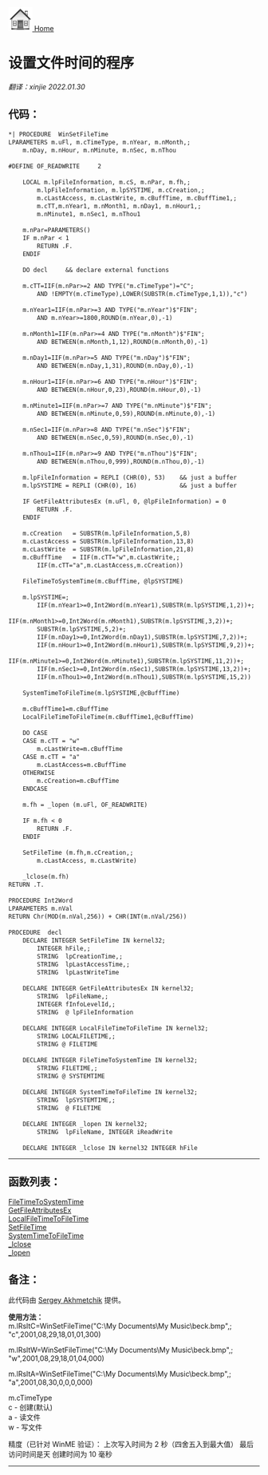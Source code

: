 [<img src="../images/home.png"> Home ](https://github.com/VFPX/Win32API)  

# 设置文件时间的程序

_翻译：xinjie  2022.01.30_

## 代码：
```foxpro  
*| PROCEDURE  WinSetFileTime
LPARAMETERS m.uFl, m.cTimeType, m.nYear, m.nMonth,;
	m.nDay, m.nHour, m.nMinute, m.nSec, m.nThou
	
#DEFINE OF_READWRITE     2

	LOCAL m.lpFileInformation, m.cS, m.nPar, m.fh,;
		m.lpFileInformation, m.lpSYSTIME, m.cCreation,;
		m.cLastAccess, m.cLastWrite, m.cBuffTime, m.cBuffTime1,;
		m.cTT,m.nYear1, m.nMonth1, m.nDay1, m.nHour1,;
		m.nMinute1, m.nSec1, m.nThou1

	m.nPar=PARAMETERS()
	IF m.nPar < 1
		RETURN .F.
	ENDIF

	DO decl		&& declare external functions

	m.cTT=IIF(m.nPar>=2 AND TYPE("m.cTimeType")="C";
		AND !EMPTY(m.cTimeType),LOWER(SUBSTR(m.cTimeType,1,1)),"c")

	m.nYear1=IIF(m.nPar>=3 AND TYPE("m.nYear")$"FIN";
		AND m.nYear>=1800,ROUND(m.nYear,0),-1)

	m.nMonth1=IIF(m.nPar>=4 AND TYPE("m.nMonth")$"FIN";
		AND BETWEEN(m.nMonth,1,12),ROUND(m.nMonth,0),-1)

	m.nDay1=IIF(m.nPar>=5 AND TYPE("m.nDay")$"FIN";
		AND BETWEEN(m.nDay,1,31),ROUND(m.nDay,0),-1)

	m.nHour1=IIF(m.nPar>=6 AND TYPE("m.nHour")$"FIN";
		AND BETWEEN(m.nHour,0,23),ROUND(m.nHour,0),-1)

	m.nMinute1=IIF(m.nPar>=7 AND TYPE("m.nMinute")$"FIN";
		AND BETWEEN(m.nMinute,0,59),ROUND(m.nMinute,0),-1)

	m.nSec1=IIF(m.nPar>=8 AND TYPE("m.nSec")$"FIN";
		AND BETWEEN(m.nSec,0,59),ROUND(m.nSec,0),-1)

	m.nThou1=IIF(m.nPar>=9 AND TYPE("m.nThou")$"FIN";
		AND BETWEEN(m.nThou,0,999),ROUND(m.nThou,0),-1)

	m.lpFileInformation = REPLI (CHR(0), 53)	&& just a buffer
	m.lpSYSTIME = REPLI (CHR(0), 16)			&& just a buffer

	IF GetFileAttributesEx (m.uFl, 0, @lpFileInformation) = 0
		RETURN .F.
	ENDIF

	m.cCreation   = SUBSTR(m.lpFileInformation,5,8)
	m.cLastAccess = SUBSTR(m.lpFileInformation,13,8)
	m.cLastWrite  = SUBSTR(m.lpFileInformation,21,8)
	m.cBuffTime   = IIF(m.cTT="w",m.cLastWrite,;
		IIF(m.cTT="a",m.cLastAccess,m.cCreation))

	FileTimeToSystemTime(m.cBuffTime, @lpSYSTIME)

	m.lpSYSTIME=;
		IIF(m.nYear1>=0,Int2Word(m.nYear1),SUBSTR(m.lpSYSTIME,1,2))+;
		IIF(m.nMonth1>=0,Int2Word(m.nMonth1),SUBSTR(m.lpSYSTIME,3,2))+;
		SUBSTR(m.lpSYSTIME,5,2)+;
		IIF(m.nDay1>=0,Int2Word(m.nDay1),SUBSTR(m.lpSYSTIME,7,2))+;
		IIF(m.nHour1>=0,Int2Word(m.nHour1),SUBSTR(m.lpSYSTIME,9,2))+;
		IIF(m.nMinute1>=0,Int2Word(m.nMinute1),SUBSTR(m.lpSYSTIME,11,2))+;
		IIF(m.nSec1>=0,Int2Word(m.nSec1),SUBSTR(m.lpSYSTIME,13,2))+;
		IIF(m.nThou1>=0,Int2Word(m.nThou1),SUBSTR(m.lpSYSTIME,15,2))

	SystemTimeToFileTime(m.lpSYSTIME,@cBuffTime)

	m.cBuffTime1=m.cBuffTime
	LocalFileTimeToFileTime(m.cBuffTime1,@cBuffTime)

	DO CASE
	CASE m.cTT = "w"
		m.cLastWrite=m.cBuffTime
	CASE m.cTT = "a"
		m.cLastAccess=m.cBuffTime
	OTHERWISE
		m.cCreation=m.cBuffTime
	ENDCASE

	m.fh = _lopen (m.uFl, OF_READWRITE)

	IF m.fh < 0
		RETURN .F.
	ENDIF

	SetFileTime (m.fh,m.cCreation,;
		m.cLastAccess, m.cLastWrite)

	_lclose(m.fh)
RETURN .T.

PROCEDURE Int2Word
LPARAMETERS m.nVal
RETURN Chr(MOD(m.nVal,256)) + CHR(INT(m.nVal/256))

PROCEDURE  decl
	DECLARE INTEGER SetFileTime IN kernel32;
		INTEGER hFile,;
		STRING  lpCreationTime,;
		STRING  lpLastAccessTime,;
		STRING  lpLastWriteTime

	DECLARE INTEGER GetFileAttributesEx IN kernel32;
		STRING  lpFileName,;
		INTEGER fInfoLevelId,;
		STRING  @ lpFileInformation

	DECLARE INTEGER LocalFileTimeToFileTime IN kernel32;
		STRING LOCALFILETIME,;
		STRING @ FILETIME

	DECLARE INTEGER FileTimeToSystemTime IN kernel32;
		STRING FILETIME,;
		STRING @ SYSTEMTIME

	DECLARE INTEGER SystemTimeToFileTime IN kernel32;
		STRING  lpSYSTEMTIME,;
		STRING  @ FILETIME

	DECLARE INTEGER _lopen IN kernel32;
		STRING  lpFileName, INTEGER iReadWrite

	DECLARE INTEGER _lclose IN kernel32 INTEGER hFile  
```  
***  


## 函数列表：
[FileTimeToSystemTime](../libraries/kernel32/FileTimeToSystemTime.md)  
[GetFileAttributesEx](../libraries/kernel32/GetFileAttributesEx.md)  
[LocalFileTimeToFileTime](../libraries/kernel32/LocalFileTimeToFileTime.md)  
[SetFileTime](../libraries/kernel32/SetFileTime.md)  
[SystemTimeToFileTime](../libraries/kernel32/SystemTimeToFileTime.md)  
[_lclose](../libraries/kernel32/_lclose.md)  
[_lopen](../libraries/kernel32/_lopen.md)  

## 备注：
此代码由 <A href="mailto:asvlg@pbank.lg.ua">Sergey Akhmetchik</A> 提供。  
  
**使用方法：**  
   m.lRsltC=WinSetFileTime("C:\My Documents\My Music\beck.bmp",;  
   "c",2001,08,29,18,01,01,300)  
  
   m.lRsltW=WinSetFileTime("C:\My Documents\My Music\beck.bmp",;  
   "w",2001,08,29,18,01,04,000)  
  
   m.lRsltA=WinSetFileTime("C:\My Documents\My Music\beck.bmp",;  
   "a",2001,08,30,0,0,0,000)  
  
m.cTimeType  
c - 创建(默认)  
a - 读文件  
w - 写文件  
  
精度（已针对 WinME 验证）：
上次写入时间为 2 秒（四舍五入到最大值）
最后访问时间是天
创建时间为 10 毫秒
  
  
***  

